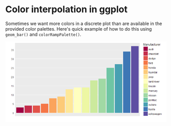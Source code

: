 # Color interpolation in ggplot

Sometimes we want more colors in a discrete plot than
are available in the provided color palettes. Here's
quick example of how to do this using `geom_bar()`
and `colorRampPalette()`.

![manfacturers](https://github.com/mihobu/R-Help/raw/master/ggplot/ggplot-color-interpolation/mfr.png "manufacturers")
